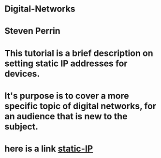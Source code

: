 # Digital-Networks

# Steven Perrin

# This tutorial is a brief description on setting static IP addresses for devices.

# It's purpose is to cover a more specific topic of digital networks, for an audience that is new to the subject.

# here is a link [static-IP](https://github.com/StevenPerrin/Digital-Networks/blob/master/DigitalNetworks.md)

